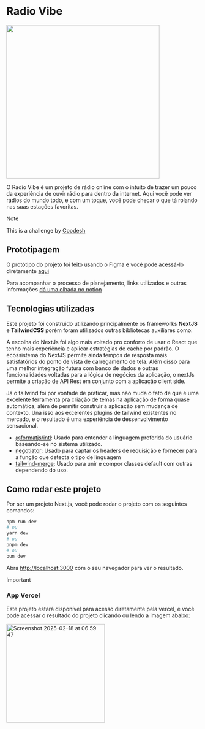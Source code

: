 # Radio Vibe
<img src="https://github.com/user-attachments/assets/d5cd01b0-1bfa-4022-a63f-451f74fef5d5" width="400px">

O Radio Vibe é um projeto de rádio online com o intuito de trazer um pouco da experiência de ouvir rádio para dentro da internet.
Aqui você pode ver rádios do mundo todo, e com um toque, você pode checar o que tá rolando nas suas estações favoritas.
>[!NOTE]
>  This is a challenge by [Coodesh](https://coodesh.com/)
## Prototipagem

O protótipo do projeto foi feito usando o Figma e você pode acessá-lo diretamente [aqui](https://www.figma.com/proto/QzFtV2JVHBQq9fLl5lspAu/Radio-Vibe?node-id=0-1&t=BI9hyBaMTGRB5V7j-1)

Para acompanhar o processo de planejamento, links utilizados e outras informações [dá uma olhada no notion](https://www.notion.so/Radio-Vibe-19b6987476a38098a026f49e8ab1f80a?pvs=4)
## Tecnologias utilizadas

Este projeto foi construido utilizando principalmente os frameworks **NextJS** e **TailwindCSS** porém foram utilizados outras bibliotecas auxiliares como:

A escolha do NextJs foi algo mais voltado pro conforto de usar o React que tenho mais experiência e aplicar estratégias de cache por padrão.
O ecossistema do NextJS permite ainda tempos de resposta mais satisfatórios do ponto de vista de carregamento de tela. Além disso para uma melhor
integração futura com banco de dados e outras funcionalidades voltadas para a lógica de negócios da aplicação, o nextJs permite a criação de API Rest
em conjunto com a aplicação client side.

Já o tailwind foi por vontade de praticar, mas não muda o fato de que é uma excelente ferramenta pra criação de temas na aplicação de forma quase
automática, além de permitir construir a aplicação sem mudança de contexto. Una isso aos excelentes plugins de tailwind existentes no mercado, e o resultado
é uma experiência de dessenvolvimento sensacional.

- [@formatjs/intl](https://formatjs.github.io): Usado para entender a linguagem preferida do usuário baseando-se no sistema utilizado.
- [negotiator](https://github.com/jshttp/negotiator): Usado para captar os headers de requisição e fornecer para a função que detecta o tipo de linguagem
- [tailwind-merge](https://github.com/dcastil/tailwind-merge): Usado para unir e compor classes default com outras dependendo do uso.


## Como rodar este projeto

Por ser um projeto Next.js, você pode rodar o projeto com os seguintes comandos:

```bash
npm run dev
# ou
yarn dev
# ou
pnpm dev
# ou
bun dev
```

Abra [http://localhost:3000](http://localhost:3000) com o seu navegador para ver o resultado.

>[!IMPORTANT]
>### App Vercel
>
>Este projeto estará disponível para acesso diretamente pela vercel, e você pode acessar o resultado do projeto clicando ou lendo a imagem abaixo:
>
><a href="https://radio-browser-two.vercel.app/favorites"><img width="257" alt="Screenshot 2025-02-18 at 06 59 47" src="https://github.com/user-attachments/assets/84e7a49f-ac1e-4a09-980e-e40f95a5d6b6" /></a>
